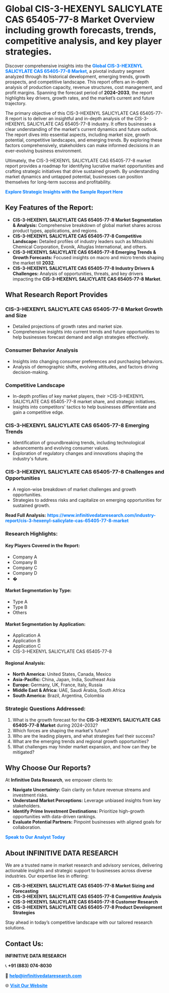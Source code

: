 <h1>Global CIS-3-HEXENYL SALICYLATE CAS 65405-77-8 Market Overview including growth forecasts, trends, competitive analysis, and key player strategies.</h1>
<p>
Discover comprehensive insights into the 
<a href="https://www.infinitivedataresearch.com/industry-report/cis-3-hexenyl-salicylate-cas-65405-77-8-market" rel="dofollow" style="color: #007BFF; text-decoration: none;"><strong>Global CIS-3-HEXENYL SALICYLATE CAS 65405-77-8 Market</strong></a>, a pivotal industry segment analyzed through its historical development, emerging trends, growth prospects, and competitive landscape. This report offers an in-depth analysis of production capacity, revenue structures, cost management, and profit margins. Spanning the forecast period of <strong>2024–2033</strong>, the report highlights key drivers, growth rates, and the market’s current and future trajectory.
</p>
<p>
The primary objective of this CIS-3-HEXENYL SALICYLATE CAS 65405-77-8 report is to deliver an insightful and in-depth analysis of the CIS-3-HEXENYL SALICYLATE CAS 65405-77-8 industry. It offers businesses a clear understanding of the market's current dynamics and future outlook. The report dives into essential aspects, including market size, growth potential, competitive landscapes, and emerging trends. By exploring these factors comprehensively, stakeholders can make informed decisions in an ever-evolving business environment.
</p>
<p>
Ultimately, the CIS-3-HEXENYL SALICYLATE CAS 65405-77-8 market report provides a roadmap for identifying lucrative market opportunities and crafting strategic initiatives that drive sustained growth. By understanding market dynamics and untapped potential, businesses can position themselves for long-term success and profitability.
</p>
<p>
<a href="https://www.infinitivedataresearch.com/request-sample/reportId=110937" style="color: #007BFF; text-decoration: none;"><strong>Explore Strategic Insights with the Sample Report Here</strong></a>
</p>

<h2>Key Features of the Report:</h2>
<ul>
<li><strong>CIS-3-HEXENYL SALICYLATE CAS 65405-77-8 Market Segmentation & Analysis:</strong> Comprehensive breakdown of global market shares across product types, applications, and regions.</li>
<li><strong>CIS-3-HEXENYL SALICYLATE CAS 65405-77-8 Competitive Landscape:</strong> Detailed profiles of industry leaders such as Mitsubishi Chemical Corporation, Evonik, Altuglas International, and others.</li>
<li><strong>CIS-3-HEXENYL SALICYLATE CAS 65405-77-8 Emerging Trends & Growth Forecasts:</strong> Focused insights on macro and micro trends shaping the market till <strong>2032</strong>.</li>
<li><strong>CIS-3-HEXENYL SALICYLATE CAS 65405-77-8 Industry Drivers & Challenges:</strong> Analysis of opportunities, threats, and key drivers impacting the <strong>CIS-3-HEXENYL SALICYLATE CAS 65405-77-8 Market</strong>.</li>
</ul>

<h2>What Research Report Provides</h2>
<h3>CIS-3-HEXENYL SALICYLATE CAS 65405-77-8 Market Growth and Size</h3>
<ul>
<li>Detailed projections of growth rates and market size.</li>
<li>Comprehensive insights into current trends and future opportunities to help businesses forecast demand and align strategies effectively.</li>
</ul>

<h3>Consumer Behavior Analysis</h3>
<ul>
<li>Insights into changing consumer preferences and purchasing behaviors.</li>
<li>Analysis of demographic shifts, evolving attitudes, and factors driving decision-making.</li>
</ul>

<h3>Competitive Landscape</h3>
<ul>
<li>In-depth profiles of key market players, their >CIS-3-HEXENYL SALICYLATE CAS 65405-77-8 market share, and strategic initiatives.</li>
<li>Insights into competitors' tactics to help businesses differentiate and gain a competitive edge.</li>
</ul>

<h3>CIS-3-HEXENYL SALICYLATE CAS 65405-77-8 Emerging Trends</h3>
<ul>
<li>Identification of groundbreaking trends, including technological advancements and evolving consumer values.</li>
<li>Exploration of regulatory changes and innovations shaping the industry's future.</li>
</ul>

<h3>CIS-3-HEXENYL SALICYLATE CAS 65405-77-8 Challenges and Opportunities</h3>
<ul>
<li>A region-wise breakdown of market challenges and growth opportunities.</li>
<li>Strategies to address risks and capitalize on emerging opportunities for sustained growth.</li>
</ul>
<p><strong>Read Full Analysis:</strong> <a href="https://www.infinitivedataresearch.com/industry-report/cis-3-hexenyl-salicylate-cas-65405-77-8-market" rel="dofollow" style="color: #007BFF; text-decoration: none;"><strong>https://www.infinitivedataresearch.com/industry-report/cis-3-hexenyl-salicylate-cas-65405-77-8-market</strong></a></p>
<h3>Research Highlights:</h3>
<h4>Key Players Covered in the Report:</h4>
<ul><li>Company A</li><li>Company B</li><li>Company C</li><li>Company D</li><li>�</li></ul>
<h4>Market Segmentation by Type:</h4>
<ul><li>Type A</li><li>Type B</li><li>Others</li></ul>
<h4>Market Segmentation by Application:</h4>
<ul><li>Application A</li><li>Application B</li><li>Application C</li><li>CIS-3-HEXENYL SALICYLATE CAS 65405-77-8</li></ul>

<h4>Regional Analysis:</h4>
<ul>
<li><strong>North America:</strong> United States, Canada, Mexico</li>
<li><strong>Asia-Pacific:</strong> China, Japan, India, Southeast Asia</li>
<li><strong>Europe:</strong> Germany, UK, France, Italy, Russia</li>
<li><strong>Middle East & Africa:</strong> UAE, Saudi Arabia, South Africa</li>
<li><strong>South America:</strong> Brazil, Argentina, Colombia</li>
</ul>

<h3>Strategic Questions Addressed:</h3>
<ol>
<li>What is the growth forecast for the <strong>CIS-3-HEXENYL SALICYLATE CAS 65405-77-8 Market</strong> during 2024–2032?</li>
<li>Which forces are shaping the market's future?</li>
<li>Who are the leading players, and what strategies fuel their success?</li>
<li>What are the emerging trends and regional growth opportunities?</li>
<li>What challenges may hinder market expansion, and how can they be mitigated?</li>
</ol>

<h2>Why Choose Our Reports?</h2>
<p>At <strong>Infinitive Data Research</strong>, we empower clients to:</p>
<ul>
<li><strong>Navigate Uncertainty:</strong> Gain clarity on future revenue streams and investment risks.</li>
<li><strong>Understand Market Perceptions:</strong> Leverage unbiased insights from key stakeholders.</li>
<li><strong>Identify Prime Investment Destinations:</strong> Prioritize high-growth opportunities with data-driven rankings.</li>
<li><strong>Evaluate Potential Partners:</strong> Pinpoint businesses with aligned goals for collaboration.</li>
</ul>
<p><a href="https://www.infinitivedataresearch.com/industry-report/cis-3-hexenyl-salicylate-cas-65405-77-8-market" rel="dofollow" style="color: #007BFF; text-decoration: none;"><strong>Speak to Our Analyst Today</strong></a></p>

<h2>About INFINITIVE DATA RESEARCH</h2>
<p>We are a trusted name in market research and advisory services, delivering actionable insights and strategic support to businesses across diverse industries. Our expertise lies in offering:</p>
<ul>
<li><strong>CIS-3-HEXENYL SALICYLATE CAS 65405-77-8 Market Sizing and Forecasting</strong></li>
<li><strong>CIS-3-HEXENYL SALICYLATE CAS 65405-77-8 Competitive Analysis</strong></li>
<li><strong>CIS-3-HEXENYL SALICYLATE CAS 65405-77-8 Customer Research</strong></li>
<li><strong>CIS-3-HEXENYL SALICYLATE CAS 65405-77-8 Product Development Strategies</strong></li>
</ul>
<p>Stay ahead in today’s competitive landscape with our tailored research solutions.</p>

<h2>Contact Us:</h2>
<p><strong>INFINITIVE DATA RESEARCH</strong></p>
<p>📞 <strong>+91 (883) 074-8030</strong></p>
<p>📧 <strong><a href="mailto:help@infinitivedataresearch.com" style="color: #007BFF;">help@infinitivedataresearch.com</a></strong></p>
<p>🌐 <strong><a href="https://www.infinitivedataresearch.com" rel="dofollow" style="color: #007BFF;">Visit Our Website</a></strong></p>